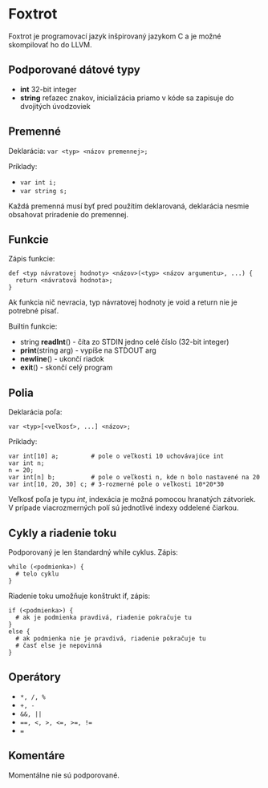 Foxtrot
=============

Foxtrot je programovací jazyk inšpirovaný jazykom C a je možné skompilovať ho do LLVM.

Podporované dátové typy
-------------
* **int** 32-bit integer
* **string** reťazec znakov, inicializácia priamo v kóde sa zapisuje do dvojitých úvodzoviek


Premenné
-------------

Deklarácia:
`var <typ> <názov premennej>;`

Príklady:
* `var int i;`
* `var string s;`

Každá premenná musí byť pred použítím deklarovaná, deklarácia nesmie obsahovat priradenie
do premennej.

Funkcie
-------------

Zápis funkcie:
```
def <typ návratovej hodnoty> <názov>(<typ> <názov argumentu>, ...) {
  return <návratová hodnota>;
}
```

Ak funkcia nič nevracia, typ návratovej hodnoty je void a return nie je potrebné písať.

Built­in funkcie:
* string **readInt**() - číta zo STDIN jedno celé číslo (32-bit integer)
* **print**(string arg) - vypíše na STDOUT arg
* **newline**() - ukončí riadok
* **exit**() - skončí celý program

Polia
-------------

Deklarácia poľa:
```
var <typ>[<veľkosť>, ...] <názov>;
```

Príklady:
```
var int[10] a; 	       # pole o veľkosti 10 uchovávajúce int
var int n;
n = 20;
var int[n] b;          # pole o veľkosti n, kde n bolo nastavené na 20
var int[10, 20, 30] c; # 3­-rozmerné pole o veľkosti 10*20*30
```

Veľkosť poľa je typu _int_, indexácia je možná pomocou hranatých zátvoriek. V prípade
viacrozmerných polí sú jednotlivé indexy oddelené čiarkou.

Cykly a riadenie toku
-------------

Podporovaný je len štandardný while cyklus. Zápis:
```
while (<podmienka>) {
  # telo cyklu
}
```

Riadenie toku umožňuje konštrukt if, zápis:
```
if (<podmienka>) {
  # ak je podmienka pravdivá, riadenie pokračuje tu
}
else {
  # ak podmienka nie je pravdivá, riadenie pokračuje tu
  # časť else je nepovinná
}
```

Operátory
-------------
* `*, /, %`
* `+, -`
* `&&, ||`
* `==, <, >, <=, >=, !=`
* `=`

Komentáre
-------------

Momentálne nie sú podporované.

